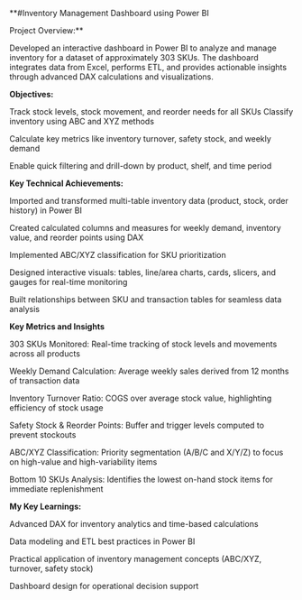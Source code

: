 **#Inventory Management Dashboard using Power BI

Project Overview:**

Developed an interactive dashboard in Power BI to analyze and manage inventory for a dataset of approximately 303 SKUs. The dashboard integrates data from Excel, performs ETL, and provides actionable insights through advanced DAX calculations and visualizations.




**Objectives:**

Track stock levels, stock movement, and reorder needs for all SKUs
Classify inventory using ABC and XYZ methods

Calculate key metrics like inventory turnover, safety stock, and weekly demand

Enable quick filtering and drill-down by product, shelf, and time period




**Key Technical Achievements:**

Imported and transformed multi-table inventory data (product, stock, order history) in Power BI

Created calculated columns and measures for weekly demand, inventory value, and reorder points using DAX

Implemented ABC/XYZ classification for SKU prioritization

Designed interactive visuals: tables, line/area charts, cards, slicers, and gauges for real-time monitoring

Built relationships between SKU and transaction tables for seamless data analysis




**Key Metrics and Insights**

303 SKUs Monitored: Real-time tracking of stock levels and movements across all products

Weekly Demand Calculation: Average weekly sales derived from 12 months of transaction data

Inventory Turnover Ratio: COGS over average stock value, highlighting efficiency of stock usage

Safety Stock & Reorder Points: Buffer and trigger levels computed to prevent stockouts

ABC/XYZ Classification: Priority segmentation (A/B/C and X/Y/Z) to focus on high-value and high-variability items

Bottom 10 SKUs Analysis: Identifies the lowest on-hand stock items for immediate replenishment




**My Key Learnings:**

Advanced DAX for inventory analytics and time-based calculations

Data modeling and ETL best practices in Power BI

Practical application of inventory management concepts (ABC/XYZ, turnover, safety stock)

Dashboard design for operational decision support

